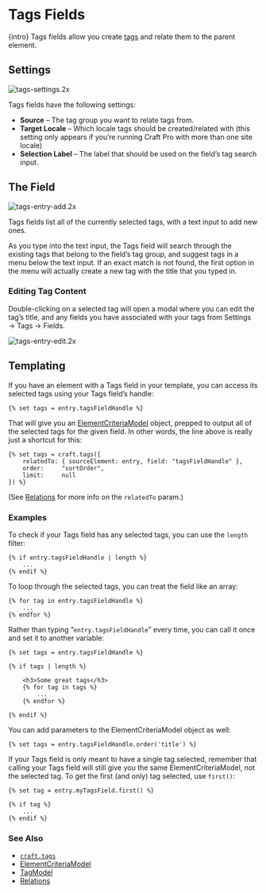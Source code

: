 # Tags Fields

{intro} Tags fields allow you create [tags](tags.md) and relate them to the parent element.

## Settings

![tags-settings.2x](https://craftcmsassets.craftcdn.com/images/docs/field-types/tags/tags-settings.2x.png)

Tags fields have the following settings:

- **Source** – The tag group you want to relate tags from.
- **Target Locale** – Which locale tags should be created/related with (this setting only appears if you’re running Craft Pro with more than one site locale)
- **Selection Label** – The label that should be used on the field’s tag search input.

## The Field

![tags-entry-add.2x](https://craftcmsassets.craftcdn.com/images/docs/field-types/tags/tags-entry-add.2x.jpg)

Tags fields list all of the currently selected tags, with a text input to add new ones.

As you type into the text input, the Tags field will search through the existing tags that belong to the field’s tag group, and suggest tags in a menu below the text input. If an exact match is not found, the first option in the menu will actually create a new tag with the title that you typed in.

### Editing Tag Content

Double-clicking on a selected tag will open a modal where you can edit the tag’s title, and any fields you have associated with your tags from Settings → Tags → Fields.

![tags-entry-edit.2x](https://craftcmsassets.craftcdn.com/images/docs/field-types/tags/tags-entry-edit.2x.jpg)

## Templating

If you have an element with a Tags field in your template, you can access its selected tags using your Tags field’s handle:

```twig
{% set tags = entry.tagsFieldHandle %}
```

That will give you an [ElementCriteriaModel](templating/elementcriteriamodel.md) object, prepped to output all of the selected tags for the given field. In other words, the line above is really just a shortcut for this:

```twig
{% set tags = craft.tags({
    relatedTo: { sourceElement: entry, field: "tagsFieldHandle" },
    order:     "sortOrder",
    limit:     null
}) %}
```

(See [Relations](relations.md) for more info on the `relatedTo` param.)

### Examples

To check if your Tags field has any selected tags, you can use the `length` filter:

```twig
{% if entry.tagsFieldHandle | length %}
    ...
{% endif %}
```

To loop through the selected tags, you can treat the field like an array:

```twig
{% for tag in entry.tagsFieldHandle %}
    ...
{% endfor %}
```

Rather than typing “`entry.tagsFieldHandle`” every time, you can call it once and set it to another variable:

```twig
{% set tags = entry.tagsFieldHandle %}

{% if tags | length %}

    <h3>Some great tags</h3>
    {% for tag in tags %}
        ...
    {% endfor %}

{% endif %}
```

You can add parameters to the ElementCriteriaModel object as well:

```twig
{% set tags = entry.tagsFieldHandle.order('title') %}
```

If your Tags field is only meant to have a single tag selected, remember that calling your Tags field will still give you the same ElementCriteriaModel, not the selected tag. To get the first (and only) tag selected, use `first()`:

```twig
{% set tag = entry.myTagsField.first() %}

{% if tag %}
    ...
{% endif %}
```

### See Also

- [`craft.tags`](templating/craft.tags.md)
- [ElementCriteriaModel](templating/elementcriteriamodel.md)
- [TagModel](templating/tagmodel.md)
- [Relations](relations.md)
